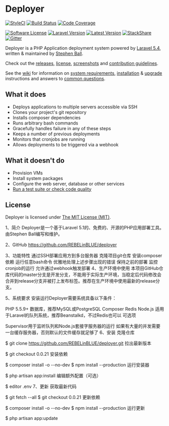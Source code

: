 # Deployer

[![StyleCI](https://styleci.io/repos/33559148/shield?style=flat-square&branch=master)](https://styleci.io/repos/33559148)
[![Build Status](https://img.shields.io/travis/REBELinBLUE/deployer/master.svg?style=flat-square&label=Travis+CI)](https://travis-ci.org/REBELinBLUE/deployer)
[![Code Coverage](https://img.shields.io/codecov/c/github/REBELinBLUE/deployer/master.svg?style=flat-square&label=Coverage)](https://codecov.io/gh/REBELinBLUE/deployer)


[![Software License](https://img.shields.io/badge/license-MIT-brightgreen.svg?style=flat-square&label=License)](/LICENSE.md)
[![Laravel Version](https://shield.with.social/cc/github/REBELinBLUE/deployer/master.svg?style=flat-square)](https://packagist.org/packages/laravel/framework)
[![Latest Version](https://img.shields.io/github/release/REBELinBLUE/deployer.svg?style=flat-square&label=Release)](https://github.com/REBELinBLUE/deployer/releases)
[![StackShare](https://img.shields.io/badge/tech-stack-0690fa.svg?style=flat-square&label=Tech)](https://stackshare.io/REBELinBLUE/deployer)
[![Gitter](https://img.shields.io/badge/chat-on%20gitter-brightgreen.svg?style=flat-square&label=Chat)](https://gitter.im/REBELinBLUE/deployer)

Deployer is a PHP Application deployment system powered by [Laravel 5.4](http://laravel.com), written & maintained by [Stephen Ball](https://github.com/REBELinBLUE).

Check out the [releases](https://github.com/REBELinBLUE/deployer/releases), [license](/LICENSE.md), [screenshots](https://github.com/REBELinBLUE/deployer/wiki/Screenshots) and [contribution guidelines](/.github/CONTRIBUTING.md).

See the [wiki](https://github.com/REBELinBLUE/deployer/wiki) for information on [system requirements](https://github.com/REBELinBLUE/deployer/wiki/system-requirements), [installation](https://github.com/REBELinBLUE/deployer/wiki/installation) & [upgrade](https://github.com/REBELinBLUE/deployer/wiki/upgrading) instructions and answers to [common questions](https://github.com/REBELinBLUE/deployer/wiki/common-issues).

## What it does

* Deploys applications to multiple servers accessible via SSH
* Clones your project's git repository
* Installs composer dependencies
* Runs arbitrary bash commands
* Gracefully handles failure in any of these steps
* Keeps a number of previous deployments
* Monitors that cronjobs are running
* Allows deployments to be triggered via a webhook

## What it doesn't do

* Provision VMs
* Install system packages
* Configure the web server, database or other services
* [Run a test suite or check code quality](http://phptesting.org)

## License

Deployer is licensed under [The MIT License (MIT)](/LICENSE.md).


1、简介
Deployer是一个基于Laravel 5.1的、免费的、开源的PHP应用部署工具。由Stephen Ball编写和维护。

2、GitHub
https://github.com/REBELinBLUE/deployer

3、功能特性
通过SSH部署应用方到多台服务器
克隆项目git仓库
安装composer依赖
运行任意bash命令
优雅地处理上述步骤出现的错误
保持之前的部署
监控cronjob的运行
允许通过webhook触发部署
4、生产环境中使用
本项目GitHub仓库代码的master分支是开发分支，不能用于实际生产环境，当稳定后代码修改会合并到release分支并被打上发布标签。推荐在生产环境中使用最新的release分支。

5、系统要求
安装运行Deployer需要系统具备以下条件：

PHP 5.5.9+
数据库，推荐MySQL或PostgreSQL
Composer
Redis
Node.js
适用于Laravel的队列系统，推荐Beanstalkd，不过Redis也可以
可选项

Supervisor用于监听队列和Node.js套接字服务器的运行
如果有大量的并发需要一台缓存服务器，否则默认的文件缓存就足够了
6、安装
克隆仓库

$ git clone https://github.com/REBELinBLUE/deployer.git
拉出最新版本

$ git checkout 0.0.21
安装依赖

$ composer install -o --no-dev
$ npm install --production
运行安装器

$ php artisan app:install
编辑额外配置（可选）

$ editor .env
7、更新
获取最新代码

$ git fetch --all
$ git checkout 0.0.21
更新依赖

$ composer install -o --no-dev
$ npm install --production
运行更新

$ php artisan app:update

